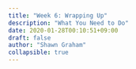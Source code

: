 ```yaml
---
title: "Week 6: Wrapping Up"
description: "What You Need to Do"
date: 2020-01-28T00:10:51+09:00
draft: false
author: "Shawn Graham"
collapsible: true
---
```

